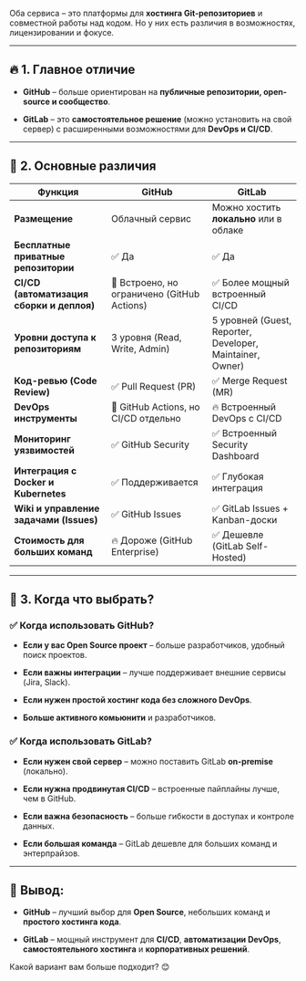 Оба сервиса – это платформы для **хостинга Git-репозиториев** и совместной работы над кодом. Но у них есть различия в возможностях, лицензировании и фокусе.

---

## 🔥 **1. Главное отличие**

- **GitHub** – больше ориентирован на **публичные репозитории, open-source и сообщество**.
    
- **GitLab** – это **самостоятельное решение** (можно установить на свой сервер) с расширенными возможностями для **DevOps и CI/CD**.
    

---

## 📌 **2. Основные различия**

|Функция|GitHub|GitLab|
|---|---|---|
|**Размещение**|Облачный сервис|Можно хостить **локально** или в облаке|
|**Бесплатные приватные репозитории**|✅ Да|✅ Да|
|**CI/CD (автоматизация сборки и деплоя)**|🔸 Встроено, но ограничено (GitHub Actions)|✅ Более мощный встроенный CI/CD|
|**Уровни доступа к репозиториям**|3 уровня (Read, Write, Admin)|5 уровней (Guest, Reporter, Developer, Maintainer, Owner)|
|**Код-ревью (Code Review)**|✅ Pull Request (PR)|✅ Merge Request (MR)|
|**DevOps инструменты**|🚀 GitHub Actions, но CI/CD отдельно|🔥 Встроенный DevOps с CI/CD|
|**Мониторинг уязвимостей**|✅ GitHub Security|✅ Встроенный Security Dashboard|
|**Интеграция с Docker и Kubernetes**|✅ Поддерживается|✅ Глубокая интеграция|
|**Wiki и управление задачами (Issues)**|✅ GitHub Issues|✅ GitLab Issues + Kanban-доски|
|**Стоимость для больших команд**|🔥 Дороже (GitHub Enterprise)|✅ Дешевле (GitLab Self-Hosted)|

---

## 🚀 **3. Когда что выбрать?**

### ✅ **Когда использовать GitHub?**

- **Если у вас Open Source проект** – больше разработчиков, удобный поиск проектов.
    
- **Если важны интеграции** – лучше поддерживает внешние сервисы (Jira, Slack).
    
- **Если нужен простой хостинг кода без сложного DevOps**.
    
- **Больше активного комьюнити** и разработчиков.
    

### ✅ **Когда использовать GitLab?**

- **Если нужен свой сервер** – можно поставить GitLab **on-premise** (локально).
    
- **Если нужна продвинутая CI/CD** – встроенные пайплайны лучше, чем в GitHub.
    
- **Если важна безопасность** – больше гибкости в доступах и контроле данных.
    
- **Если большая команда** – GitLab дешевле для больших команд и энтерпрайзов.
    

---

## 🎯 **Вывод:**

- **GitHub** – лучший выбор для **Open Source**, небольших команд и **простого хостинга кода**.
    
- **GitLab** – мощный инструмент для **CI/CD**, **автоматизации DevOps**, **самостоятельного хостинга** и **корпоративных решений**.
    

Какой вариант вам больше подходит? 😊